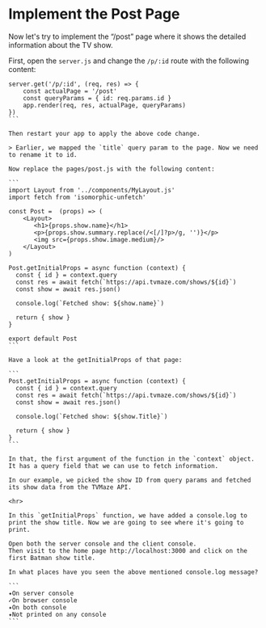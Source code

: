 # Implement the Post Page

Now let's try to implement the “/post” page where it shows the detailed information about the TV show.

First, open the `server.js` and change the `/p/:id` route with the following content:

````
server.get('/p/:id', (req, res) => {
    const actualPage = '/post'
    const queryParams = { id: req.params.id }
    app.render(req, res, actualPage, queryParams)
})
```

Then restart your app to apply the above code change.

> Earlier, we mapped the `title` query param to the page. Now we need to rename it to id.

Now replace the pages/post.js with the following content:

```
import Layout from '../components/MyLayout.js'
import fetch from 'isomorphic-unfetch'

const Post =  (props) => (
    <Layout>
       <h1>{props.show.name}</h1>
       <p>{props.show.summary.replace(/<[/]?p>/g, '')}</p>
       <img src={props.show.image.medium}/>
    </Layout>
)

Post.getInitialProps = async function (context) {
  const { id } = context.query
  const res = await fetch(`https://api.tvmaze.com/shows/${id}`)
  const show = await res.json()

  console.log(`Fetched show: ${show.name}`)

  return { show }
}

export default Post
```

Have a look at the getInitialProps of that page:

```
Post.getInitialProps = async function (context) {
  const { id } = context.query
  const res = await fetch(`https://api.tvmaze.com/shows/${id}`)
  const show = await res.json()

  console.log(`Fetched show: ${show.Title}`)

  return { show }
}
```

In that, the first argument of the function in the `context` object. It has a query field that we can use to fetch information.

In our example, we picked the show ID from query params and fetched its show data from the TVMaze API.

<hr>

In this `getInitialProps` function, we have added a console.log to print the show title. Now we are going to see where it's going to print.

Open both the server console and the client console.
Then visit to the home page http://localhost:3000 and click on the first Batman show title.

In what places have you seen the above mentioned console.log message?

```
✦On server console
✓On browser console
✦On both console
✦Not printed on any console
```